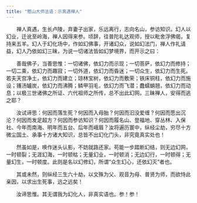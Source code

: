 ```yaml
---
title: "憨山大师法语：示真遇禅人"
---
```


　　禅人真遇，生长卢陵，弃妻子出家，乐远离行，志向名山，参访知识。幻人以幻业，迁讹至岭海，禅人因得来参。顷辞，往普陀礼达观师，授以毗舍浮佛偈，复持来五羊。幻人于幻化场中，作如幻佛事，开诸幻众，说如幻法门，禅人作礼请益，幻人乃依如幻三昧，为说一切诸法皆如幻梦境界，而开示之曰：

　　善哉佛子，当善思惟：一切诸佛，依幻力而示现；一切菩萨，依幻力而修持；一切二乘，依幻力而趣寂；一切外道，依幻力而昏迷；一切众生，依幻力而生死。若夫天宫净土，依幻力而建立；琼林宝树，依幻力而敷荣；铁床铜柱，依幻力而施设；镬汤罏炭，依幻力而沸腾；鳞甲羽毛，依幻力而飞潜；蠢蠕蛸翘，依幻力而动息；以极三世诸佛之所证、六代祖师之所传，总不出此幻网，三昧禅人，安得而逃之耶？

　　汝试谛思：何因而落生死？何因而入母胎？何因而汩没爱缠？何因而愿出沉沦？何因而发足超方？何因而参访知识？何因而履名山、登福地、穿丛林、入保社、今年而南海、明年而五台、后年而峨眉？汝将遍历寰中，纵经尘劫，穷尽十方微尘国土、承事十方诸大知识，总皆不出幻化门头，非究竟真实处也！

　　然虽如是，唤作迷头认影，不妨就路还家。苟能一步踏断幻结，则无边幻网，一时顿裂；无涯幻海，一时顿枯；无量幻业，一时顿消；无边幻行，一时顿得；无量幻生，一时顿度。此则是名以幻修幻，所谓“众生幻心，还依幻灭”者也。

　　其或未然，则纵经三生六十劫，以文殊为父、观音为母、普贤为师，而欲恃此亲因，以求出生死事，远之远矣！

　　汝谛思惟。其无谓我为幻化人，非真实语也。参！参！
